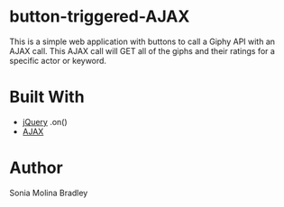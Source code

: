 # button-triggered-AJAX
This is a simple web application with buttons to call a Giphy API with an AJAX call.  This AJAX call will GET all of the giphs and their ratings for a specific actor or keyword.

# Built With

* [jQuery](http://api.jquery.com/on/) .on()
* [AJAX](http://api.jquery.com/get/)
 
 # Author

 Sonia Molina Bradley
